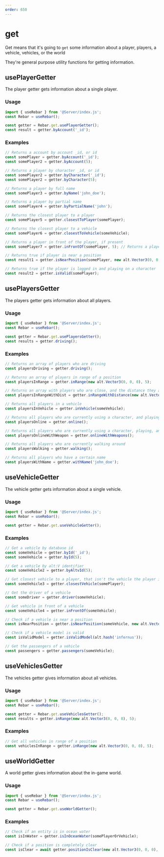 ```yaml
---
order: 650
---
```


# get

Get means that it's going to `get` some information about a player, players, a vehicle, vehicles, or the world

They're general purpose utility functions for getting information.

## usePlayerGetter

The player getter gets information about a single player.

### Usage

```ts
import { useRebar } from '@Server/index.js';
const Rebar = useRebar();

const getter = Rebar.get.usePlayerGetter();
const result = getter.byAccount('_id');
```

### Examples

```ts
// Returns a account by account _id, or id
const somePlayer = getter.byAccount('_id');
const somePlayer2 = getter.byAccount(5);

// Returns a player by character _id, or id
const somePlayer2 = getter.byCharacter('_id');
const somePlayer2 = getter.byCharacter(5);

// Returns a player by full name
const somePlayer3 = getter.byName('john_doe');

// Returns a player by partial name
const somePlayer4 = getter.byPartialName('john');

// Returns the closest player to a player
const somePlayer5 = getter.closestToPlayer(somePlayer);

// Returns the closest player to a vehicle
const somePlayer6 = getter.closestToVehicle(someVehicle);

// Returns a player in front of the player, if present
const somePlayer7 = getter.inFrontOf(somePlayer, 5); // Returns a player in front of the player, if present

// Returns true if player is near a position
const result1 = getter.isNearPosition(somePlayer, new alt.Vector3(0, 0, 0));

// Returns true if the player is logged in and playing on a character
const result2 = getter.isValid(somePlayer);
```

## usePlayersGetter

The players getter gets information about all players.

### Usage

```ts
import { useRebar } from '@Server/index.js';
const Rebar = useRebar();

const getter = Rebar.get.usePlayersGetter();
const results = getter.driving();
```

### Examples

```ts
// Returns an array of players who are driving
const playersDriving = getter.driving();

// Returns an array of players in range of a position
const playersInRange = getter.inRange(new alt.Vector3(0, 0, 0), 5);

// Returns an array with players who are close, and the distance they are from the position
const playersInRangeWithDist = getter.inRangeWithDistance(new alt.Vector3(0, 0, 0), 5);

// Returns all players in a vehicle
const playersInVehicle = getter.inVehicle(someVehicle);

// Returns all players who are currently using a character, and playing
const playersOnline = getter.online();

// Returns all players who are currently using a character, playing, and have a weapon out
const playersOnlineWithWeapon = getter.onlineWithWeapons();

// Returns all players who are currently walking around
const playersWalking = getter.walking();

// Returns all players who have a certain name
const playersWithName = getter.withName('john_doe');
```

## useVehicleGetter

The vehicle getter gets information about a single vehicle.

### Usage

```ts
import { useRebar } from '@Server/index.js';
const Rebar = useRebar();

const getter = Rebar.get.useVehicleGetter();
```

### Examples

```ts
// Get a vehicle by database id
const someVehicle = getter.byId('_id');
const someVehicle = getter.byId(5);

// Get a vehicle by alt:V identifier
const someVehicle2 = getter.byAltvId(5);

// Get closest vehicle to a player, that isn't the vehicle the player is driving
const someVehicle3 = getter.closestVehicle(somePlayer);

// Get the driver of a vehicle
const someDriver = getter.driver(someVehicle);

// Get vehicle in front of a vehicle
const someVehicle4 = getter.inFrontOf(someVehicle);

// Check if a vehicle is near a position
const isNearPosition = getter.isNearPosition(someVehicle, new alt.Vector3(0, 0, 0), 5);

// Check if a vehicle model is valid
const isValidModel = getter.isValidModel(alt.hash('infernus'));

// Get the passengers of a vehicle
const passengers = getter.passengers(someVehicle);
```

## useVehiclesGetter

The vehicles getter gives information about all vehicles.

### Usage

```ts
import { useRebar } from '@Server/index.js';
const Rebar = useRebar();

const getter = Rebar.get.useVehiclesGetter();
const results = getter.inRange(new alt.Vector3(0, 0, 0), 5);
```

### Examples

```ts
// Get all vehicles in range of a position
const vehiclesInRange = getter.inRange(new alt.Vector3(0, 0, 0), 5);
```

## useWorldGetter

A world getter gives information about the in-game world.

### Usage

```ts
import { useRebar } from '@Server/index.js';
const Rebar = useRebar();

const getter = Rebar.get.useWorldGetter();
```

### Examples

```ts
// Check if an entity is in ocean water
const isInWater = getter.isInOceanWater(somePlayerOrVehicle);

// Check if a position is completely clear
const isClear = await getter.positionIsClear(new alt.Vector3(0, 0, 0), 'all');
```
